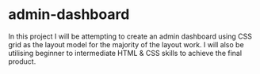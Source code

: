 # admin-dashboard

In this project I will be attempting to create an admin dashboard using CSS grid as the layout model for the majority of the layout work. I will also be utilising beginner to intermediate HTML & CSS skills to achieve the final product.
